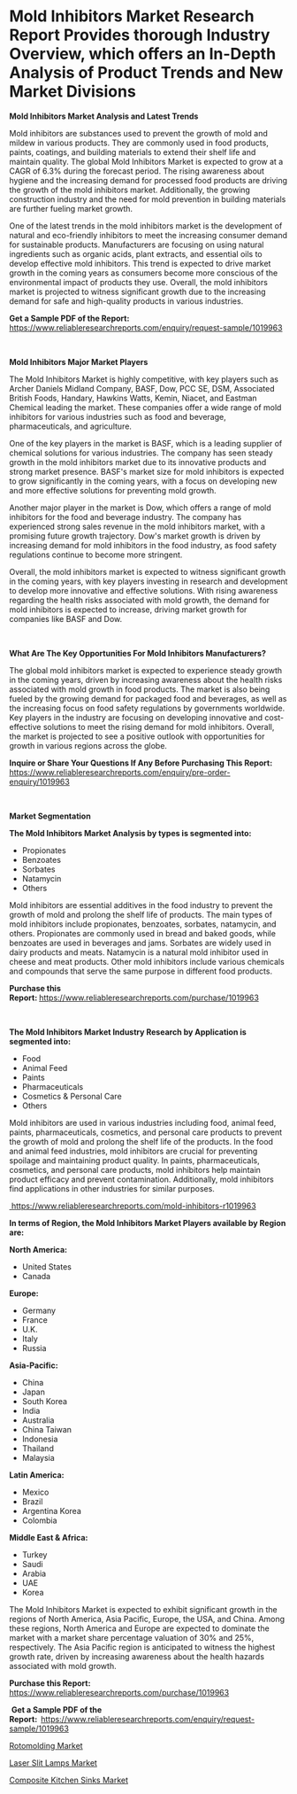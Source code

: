 <p><h1>Mold Inhibitors Market Research Report Provides thorough Industry Overview, which offers an In-Depth Analysis of Product Trends and New Market Divisions</h1></p><p><strong>Mold Inhibitors Market Analysis and Latest Trends</strong></p>
<p><p>Mold inhibitors are substances used to prevent the growth of mold and mildew in various products. They are commonly used in food products, paints, coatings, and building materials to extend their shelf life and maintain quality. The global Mold Inhibitors Market is expected to grow at a CAGR of 6.3% during the forecast period. The rising awareness about hygiene and the increasing demand for processed food products are driving the growth of the mold inhibitors market. Additionally, the growing construction industry and the need for mold prevention in building materials are further fueling market growth.</p><p>One of the latest trends in the mold inhibitors market is the development of natural and eco-friendly inhibitors to meet the increasing consumer demand for sustainable products. Manufacturers are focusing on using natural ingredients such as organic acids, plant extracts, and essential oils to develop effective mold inhibitors. This trend is expected to drive market growth in the coming years as consumers become more conscious of the environmental impact of products they use. Overall, the mold inhibitors market is projected to witness significant growth due to the increasing demand for safe and high-quality products in various industries.</p></p>
<p><strong>Get a Sample PDF of the Report:&nbsp;</strong> <a href="https://www.reliableresearchreports.com/enquiry/request-sample/1019963">https://www.reliableresearchreports.com/enquiry/request-sample/1019963</a></p>
<p>&nbsp;</p>
<p><strong>Mold Inhibitors Major Market Players</strong></p>
<p><p>The Mold Inhibitors Market is highly competitive, with key players such as Archer Daniels Midland Company, BASF, Dow, PCC SE, DSM, Associated British Foods, Handary, Hawkins Watts, Kemin, Niacet, and Eastman Chemical leading the market. These companies offer a wide range of mold inhibitors for various industries such as food and beverage, pharmaceuticals, and agriculture.</p><p>One of the key players in the market is BASF, which is a leading supplier of chemical solutions for various industries. The company has seen steady growth in the mold inhibitors market due to its innovative products and strong market presence. BASF's market size for mold inhibitors is expected to grow significantly in the coming years, with a focus on developing new and more effective solutions for preventing mold growth.</p><p>Another major player in the market is Dow, which offers a range of mold inhibitors for the food and beverage industry. The company has experienced strong sales revenue in the mold inhibitors market, with a promising future growth trajectory. Dow's market growth is driven by increasing demand for mold inhibitors in the food industry, as food safety regulations continue to become more stringent.</p><p>Overall, the mold inhibitors market is expected to witness significant growth in the coming years, with key players investing in research and development to develop more innovative and effective solutions. With rising awareness regarding the health risks associated with mold growth, the demand for mold inhibitors is expected to increase, driving market growth for companies like BASF and Dow.</p></p>
<p>&nbsp;</p>
<p><strong>What Are The Key Opportunities For Mold Inhibitors Manufacturers?</strong></p>
<p><p>The global mold inhibitors market is expected to experience steady growth in the coming years, driven by increasing awareness about the health risks associated with mold growth in food products. The market is also being fueled by the growing demand for packaged food and beverages, as well as the increasing focus on food safety regulations by governments worldwide. Key players in the industry are focusing on developing innovative and cost-effective solutions to meet the rising demand for mold inhibitors. Overall, the market is projected to see a positive outlook with opportunities for growth in various regions across the globe.</p></p>
<p><strong>Inquire or Share Your Questions If Any Before Purchasing This Report:</strong> <a href="https://www.reliableresearchreports.com/enquiry/pre-order-enquiry/1019963">https://www.reliableresearchreports.com/enquiry/pre-order-enquiry/1019963</a></p>
<p>&nbsp;</p>
<p><strong>Market Segmentation</strong></p>
<p><strong>The Mold Inhibitors Market Analysis by types is segmented into:</strong></p>
<p><ul><li>Propionates</li><li>Benzoates</li><li>Sorbates</li><li>Natamycin</li><li>Others</li></ul></p>
<p><p>Mold inhibitors are essential additives in the food industry to prevent the growth of mold and prolong the shelf life of products. The main types of mold inhibitors include propionates, benzoates, sorbates, natamycin, and others. Propionates are commonly used in bread and baked goods, while benzoates are used in beverages and jams. Sorbates are widely used in dairy products and meats. Natamycin is a natural mold inhibitor used in cheese and meat products. Other mold inhibitors include various chemicals and compounds that serve the same purpose in different food products.</p></p>
<p><strong>Purchase this Report:&nbsp;</strong><a href="https://www.reliableresearchreports.com/purchase/1019963">https://www.reliableresearchreports.com/purchase/1019963</a></p>
<p>&nbsp;</p>
<p><strong>The Mold Inhibitors Market Industry Research by Application is segmented into:</strong></p>
<p><ul><li>Food</li><li>Animal Feed</li><li>Paints</li><li>Pharmaceuticals</li><li>Cosmetics & Personal Care</li><li>Others</li></ul></p>
<p><p>Mold inhibitors are used in various industries including food, animal feed, paints, pharmaceuticals, cosmetics, and personal care products to prevent the growth of mold and prolong the shelf life of the products. In the food and animal feed industries, mold inhibitors are crucial for preventing spoilage and maintaining product quality. In paints, pharmaceuticals, cosmetics, and personal care products, mold inhibitors help maintain product efficacy and prevent contamination. Additionally, mold inhibitors find applications in other industries for similar purposes.</p></p>
<p><a href="https://www.reliableresearchreports.com/mold-inhibitors-r1019963">&nbsp;https://www.reliableresearchreports.com/mold-inhibitors-r1019963</a></p>
<p><strong>In terms of Region, the Mold Inhibitors Market Players available by Region are:</strong></p>
<p>
    <p> <strong> North America: </strong>
        <ul>
            <li>United States</li>
            <li>Canada</li>
        </ul>
        </p> 
    <p> <strong> Europe: </strong>
        <ul>
            <li>Germany</li>
            <li>France</li>
            <li>U.K.</li>
            <li>Italy</li>
            <li>Russia</li>
        </ul>
        </p> 
    <p> <strong> Asia-Pacific: </strong>
        <ul>
            <li>China</li>
            <li>Japan</li>
            <li>South Korea</li>
            <li>India</li>
            <li>Australia</li>
            <li>China Taiwan</li>
            <li>Indonesia</li>
            <li>Thailand</li>
            <li>Malaysia</li>
        </ul>
        </p> 
    <p> <strong> Latin America: </strong>
        <ul>
            <li>Mexico</li>
            <li>Brazil</li>
            <li>Argentina Korea</li>
            <li>Colombia</li>
        </ul>
        </p> 
    <p> <strong> Middle East & Africa: </strong>
        <ul>
            <li>Turkey</li>
            <li>Saudi</li>
            <li>Arabia</li>
            <li>UAE</li>
            <li>Korea</li>
        </ul>
    </p>
    </p>
<p><p>The Mold Inhibitors Market is expected to exhibit significant growth in the regions of North America, Asia Pacific, Europe, the USA, and China. Among these regions, North America and Europe are expected to dominate the market with a market share percentage valuation of 30% and 25%, respectively. The Asia Pacific region is anticipated to witness the highest growth rate, driven by increasing awareness about the health hazards associated with mold growth.</p></p>
<p><strong>Purchase this Report: </strong><a href="https://www.reliableresearchreports.com/purchase/1019963">https://www.reliableresearchreports.com/purchase/1019963</a></p>
<p>&nbsp;<strong>Get a Sample PDF of the Report:&nbsp;&nbsp;</strong><a href="https://www.reliableresearchreports.com/enquiry/request-sample/1019963">https://www.reliableresearchreports.com/enquiry/request-sample/1019963</a></p>
<p><strong></strong></p>
<p><p><a href="https://github.com/AbdulKoss18/Market-Research-Report-List-1/blob/main/rotomolding-market.md">Rotomolding Market</a></p><p><a href="https://github.com/Jeralderzog65756e/Market-Research-Report-List-1/blob/main/laser-slit-lamps-market.md">Laser Slit Lamps Market</a></p><p><a href="https://github.com/garethgwrecovery/Market-Research-Report-List-1/blob/main/composite-kitchen-sinks-market.md">Composite Kitchen Sinks Market</a></p></p>